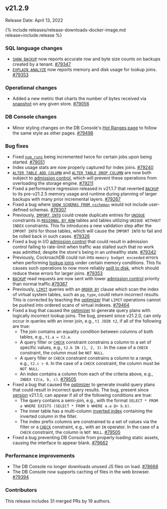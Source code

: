 ## v21.2.9

Release Date: April 13, 2022

{% include releases/release-downloads-docker-image.md release=include.release %}

<h3 id="v21-2-9-sql-language-changes">SQL language changes</h3>

- [`SHOW BACKUP`](../v21.2/show-backup.html) now reports accurate row and byte size counts on backups created by a tenant. [#79347][#79347]
- [`EXPLAIN ANALYZE`](../v21.2/explain-analyze.html) now reports memory and disk usage for lookup joins. [#79353][#79353]

<h3 id="v21-2-9-operational-changes">Operational changes</h3>

- Added a new metric that charts the number of bytes received via [snapshot](../v21.2/ui-replication-dashboard.html#snapshots) on any given store. [#79056][#79056]

<h3 id="v21-2-9-db-console-changes">DB Console changes</h3>

- Minor styling changes on the DB Console's [Hot Ranges page](../v21.2/ui-hot-ranges-page.html) to follow the same style as other pages. [#79498][#79498]

<h3 id="v21-2-9-bug-fixes">Bug fixes</h3>

- Fixed [`num_runs`](../v21.2/show-jobs.html) being incremented twice for certain jobs upon being started. [#79051][#79051]
- Index usage stats are now properly captured for index joins. [#79240][#79240]
- [`ALTER TABLE ADD COLUMN`](../v21.2/alter-table.html) and [`ALTER TABLE DROP COLUMN`](../v21.2/alter-table.html) are now both subject to [admission control](../v21.2/architecture/admission-control.html), which will prevent these operations from overloading the storage engine. [#79211][#79211]
- Fixed a performance regression released in v21.1.7 that reverted [`BACKUP`](../v21.2/backup.html) to its pre-v21.2.5 memory usage and runtime during planning of larger backups with many prior incremental layers. [#79267][#79267]
- Fixed a bug where [`SHOW SCHEMAS FROM <schema>`](../v21.2/show-schemas.html) would not include user-defined schemas. [#79307][#79307]
- Previously, [`IMPORT INTO`](../v21.2/import-into.html) could create duplicate entries for [`UNIQUE`](../v21.2/unique.html) constraints in [`REGIONAL BY ROW`](../v21.2/multiregion-overview.html#regional-by-row-tables) tables and tables utilizing `UNIQUE WITHOUT INDEX` constraints. This fix introduces a new validation step after the `IMPORT INTO` for those tables, which will cause the `IMPORT INTO` to fail and be rolled back in such cases. [#79326][#79326]
- Fixed a bug in I/O [admission control](../v21.2/architecture/admission-control.html) that could result in admission control failing to rate-limit when traffic was stalled such that no work was admitted, despite the store's being in an unhealthy state. [#79342][#79342]
- Previously, CockroachDB could run into `memory budget exceeded` errors when performing [lookup joins](../v21.2/joins.html#lookup-joins) under certain memory conditions. This fix causes such operations to now more reliably [spill to disk](../v21.2/vectorized-execution.html#disk-spilling-operations), which should reduce these errors for larger joins. [#79353][#79353]
- [`BACKUP`](../v21.2/backup.html) read requests are now sent with lower [admission control](../v21.2/architecture/admission-control.html) priority than normal traffic.[#79367][#79367]
- Previously, [`LIMIT`](../v21.2/limit-offset.html) queries with an [`ORDER BY`](../v21.2/order-by.html) clause which scan the index of virtual system tables, such as `pg_type`, could return incorrect results. This is corrected by teaching the [optimizer](../v21.2/cost-based-optimizer.html) that `LIMIT` operations cannot be pushed into ordered scans of virtual indexes. [#79464][#79464]
- Fixed a bug that caused the [optimizer](../v21.2/cost-based-optimizer.html) to generate query plans with logically incorrect lookup joins. The bug, present since v21.2.0, can only occur in queries with an inner join, e.g., `t1 JOIN t2`, if all of the following are true:
    - The join contains an equality condition between columns of both tables, e.g., `t1.a = t2.a`.
    - A query filter or [`CHECK`](../v21.2/check.html) constraint constrains a column to a set of specific values, e.g., `t2.b IN (1, 2, 3)`. In the case of a `CHECK` constraint, the column must be `NOT NULL`.
    - A query filter or `CHECK` constraint constrains a column to a range, e.g., `t2.c > 0`. In the case of a `CHECK` constraint, the column must be `NOT NULL`.
    - An index contains a column from each of the criteria above, e.g., `INDEX t2(a, b, c)`. [#79505][#79505]
- Fixed a bug that caused the [optimizer](../v21.2/cost-based-optimizer.html) to generate invalid query plans that could result in incorrect query results. The bug, present since [version](cluster-settings.html#setting-version) v21.1.0, can appear if all of the following conditions are true:
    - The query contains a semi-join, e.g., with the format `SELECT * FROM a WHERE EXISTS (SELECT * FROM b WHERE a.a @> b.b)`.
    - The inner table has a multi-column [inverted index](../v21.2/inverted-indexes.html) containing the inverted column in the filter.
    - The index prefix columns are constrained to a set of values via the filter or a [`CHECK`](../v21.2/check.html) constraint, e.g., with an `IN` operator. In the case of a `CHECK` constraint, the column is `NOT NULL`. [#79505][#79505]
- Fixed a bug preventing DB Console from properly loading static assets, causing the interface to appear blank. [#79662][#79662]

<h3 id="v21-2-9-performance-improvements">Performance improvements</h3>

- The DB Console no longer downloads unused JS files on load. [#78668][#78668]
- The DB Console now supports caching of files in the web browser. [#79394][#79394]

<h3 id="v21-2-9-contributors">Contributors</h3>

This release includes 31 merged PRs by 19 authors.

[#78668]: https://github.com/cockroachdb/cockroach/pull/78668
[#79051]: https://github.com/cockroachdb/cockroach/pull/79051
[#79056]: https://github.com/cockroachdb/cockroach/pull/79056
[#79211]: https://github.com/cockroachdb/cockroach/pull/79211
[#79240]: https://github.com/cockroachdb/cockroach/pull/79240
[#79267]: https://github.com/cockroachdb/cockroach/pull/79267
[#79307]: https://github.com/cockroachdb/cockroach/pull/79307
[#79326]: https://github.com/cockroachdb/cockroach/pull/79326
[#79342]: https://github.com/cockroachdb/cockroach/pull/79342
[#79347]: https://github.com/cockroachdb/cockroach/pull/79347
[#79353]: https://github.com/cockroachdb/cockroach/pull/79353
[#79367]: https://github.com/cockroachdb/cockroach/pull/79367
[#79394]: https://github.com/cockroachdb/cockroach/pull/79394
[#79464]: https://github.com/cockroachdb/cockroach/pull/79464
[#79498]: https://github.com/cockroachdb/cockroach/pull/79498
[#79505]: https://github.com/cockroachdb/cockroach/pull/79505
[#79662]: https://github.com/cockroachdb/cockroach/pull/79662
[a9c87a179]: https://github.com/cockroachdb/cockroach/commit/a9c87a179
